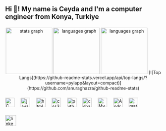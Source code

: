 <h2 align="left">Hi 👋! My name is Ceyda and I'm a computer engineer from Konya, Turkiye</h2>

###

<div align="center">
  <img src="https://github-readme-stats.vercel.app/api?username=xceycey&hide_title=false&hide_rank=false&show_icons=true&include_all_commits=true&count_private=true&disable_animations=false&theme=dracula&locale=en&hide_border=false" height="150" alt="stats graph"  />
  <img src="https://github-readme-stats.vercel.app/api/top-langs?username=xceycey&locale=en&hide_title=false&layout=compact&card_width=320&langs_count=5&theme=dracula&hide_border=false" height="150" alt="languages graph"  /> 
  <img src="https://github-readme-stats.vercel.app/api/top-langs/?username=xceycey&layout=compact" height="150" alt="languages graph"  /> 
 [![Top Langs](https://github-readme-stats.vercel.app/api/top-langs/?username=pylapp&layout=compact)](https://github.com/anuraghazra/github-readme-stats)
</div>

###


###

<div align="left">
  <img src="https://profilinator.rishav.dev/skills-assets/c-original.svg" alt="C" height="30" />
  <img width="12" />
  <img src="https://cdn.jsdelivr.net/gh/devicons/devicon/icons/javascript/javascript-original.svg" height="30" alt="javascript logo"  />
  <img width="12" />
  <img src="https://cdn.jsdelivr.net/gh/devicons/devicon/icons/html5/html5-original.svg" height="30" alt="html5 logo"  />
  <img width="12" />
  <img src="https://cdn.jsdelivr.net/gh/devicons/devicon/icons/css3/css3-original.svg" height="30" alt="css3 logo"  />
  <img width="12" />
  <img src="https://cdn.jsdelivr.net/gh/devicons/devicon/icons/python/python-original.svg" height="30" alt="python logo"  />
  <img width="12" />
  <img src="https://cdn.jsdelivr.net/gh/devicons/devicon/icons/csharp/csharp-original.svg" height="30" alt="csharp logo"  />
  <img width="12" />
  <img src="https://profilinator.rishav.dev/skills-assets/mysql-original-wordmark.svg" alt="MySQL" height="30" />
  <img width="12" />
  <img src="https://profilinator.rishav.dev/skills-assets/android-original-wordmark.svg" alt="Android" height="30" />
  <img width="12" />
  <img src="https://upload.wikimedia.org/wikipedia/commons/2/21/Matlab_Logo.png" alt="matlab" height="30"/>
 
  
</div>

###

<div align="left">
  
 <a href="https://www.linkedin.com/in/ceyda-ceylan-230525252/"> <img src="https://img.shields.io/static/v1?message=LinkedIn&logo=linkedin&label=&color=0077B5&logoColor=white&labelColor=&style=for-the-badge" height="35" alt="linkedin logo"  /></a>
</div>

###
